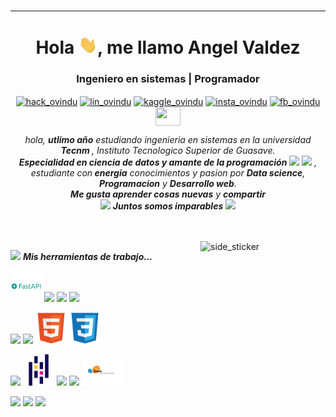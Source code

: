 <br>

<p align="left"> 
    
</p>
<hr>
<h1 align="center">Hola <img src="https://raw.githubusercontent.com/ABSphreak/ABSphreak/master/gifs/Hi.gif" width="30px">, me llamo Angel Valdez </h1>
<h3 align="center">Ingeniero en sistemas | Programador </h3>
<p align="center">
<a href="https://www.hackerrank.com/OvinduWijethunge" target="blank"><img align="center" src="https://cdn.worldvectorlogo.com/logos/hackerrank.svg" alt="hack_ovindu" height="30" width="40" /></a>
<a href="https://www.linkedin.com/in/ovinduwijethunge/" target="blank"><img align="center" src="https://image.flaticon.com/icons/png/128/174/174857.png" alt="lin_ovindu" height="30" width="40" /></a>  
<a href="https://www.kaggle.com/ovinduwijethunge" target="blank"><img align="center" src="https://www.vectorlogo.zone/logos/kaggle/kaggle-icon.svg" alt="kaggle_ovindu" height="30" width="40" /></a>
<a href="https://www.instagram.com/ovindu_vesuvius/" target="blank"><img align="center" src="https://image.flaticon.com/icons/png/128/174/174855.png" alt="insta_ovindu" height="30" width="40" /></a>
<a href="https://www.facebook.com/ovindu.wijethunge.7/" target="blank"><img align="center" src="https://www.svgrepo.com/show/299425/facebook.svg" alt="fb_ovindu" height="30" width="40" /></a>
 <a href = "mailto: oumw.udesh@gmail.com"><img align="center" src="https://seeklogo.com/images/G/gmail-new-2020-logo-32DBE11BB4-seeklogo.com.png" height="30" width="40" /></a>
</p>
</p>



<p align="center">
  <em>
    hola, <b>utlimo año</b> estudiando ingenieria en sistemas en la universidad <b>Tecnm </b>, Instituto Tecnologico Superior de Guasave. <br>
    <b>Especialidad en ciencia de datos y amante de la programación</b> <img src="https://github.com/TheDudeThatCode/TheDudeThatCode/blob/master/Assets/Developer.gif" width="30px"><b></b>&nbsp;<img src="https://github.com/TheDudeThatCode/TheDudeThatCode/blob/master/Assets/Designer.gif" width="36px">&nbsp,<br>estudiante con<b> energia</b>
    conocimientos y pasion por <b>Data science</b>, <b>Programacion</b> y <b>Desarrollo web</b>.<br>
    <b>Me gusta aprender cosas nuevas</b> y <b>compartir</b>  
  </em> 
  <br>
  <img src="https://media.giphy.com/media/gH3LO09IOiZIqePwv9/giphy.gif" width="50" /> <b><i align="center"><b>Juntos somos imparables</b></i></b> <img src="https://media.giphy.com/media/qjqUcgIyRjsl2/giphy.gif" width="50" />
</p>
<br><br>
<img align="right" width=200px height=200px alt="side_sticker" src="https://media.giphy.com/media/TEnXkcsHrP4YedChhA/giphy.gif" />

<img src="https://media.giphy.com/media/iY8CRBdQXODJSCERIr/giphy.gif" width="30px">&nbsp;***Mis herramientas de trabajo...***

<p align="left">

  <!-- Backend -->
  <code><img height="50" src="https://raw.githubusercontent.com/devicons/devicon/master/icons/fastapi/fastapi-original-wordmark.svg"></code>
  <code><img height="50" src="https://www.vectorlogo.zone/logos/python/python-icon.svg"></code>
  <code><img height="50" src="https://upload.wikimedia.org/wikipedia/commons/6/6a/SQLAlchemy.svg"></code>
  <code><img height="50" src="https://www.vectorlogo.zone/logos/postgresql/postgresql-icon.svg"></code>

  <!-- Frontend -->
  <code><img height="50" src="https://www.vectorlogo.zone/logos/javascript/javascript-icon.svg"></code>
  <code><img height="50" src="https://www.vectorlogo.zone/logos/reactjs/reactjs-icon.svg"></code>
  <code><img height="50" src="https://raw.githubusercontent.com/devicons/devicon/master/icons/html5/html5-original.svg"></code>
  <code><img height="50" src="https://raw.githubusercontent.com/devicons/devicon/master/icons/css3/css3-original.svg"></code>

  <!-- Data Science -->
  <code><img height="50" src="https://www.vectorlogo.zone/logos/jupyter/jupyter-icon.svg"></code>
  <code><img height="50" src="https://raw.githubusercontent.com/devicons/devicon/master/icons/pandas/pandas-original.svg"></code>
  <code><img height="50" src="https://www.vectorlogo.zone/logos/tensorflow/tensorflow-icon.svg"></code>
  <code><img height="50" src="https://www.vectorlogo.zone/logos/numpy/numpy-icon.svg"></code>
  <code><img height="50" src="https://raw.githubusercontent.com/scikit-learn/scikit-learn/main/doc/logos/scikit-learn-logo.svg"></code>

  <!-- Cloud & DevOps -->
  <code><img height="50" src="https://www.vectorlogo.zone/logos/google_cloud/google_cloud-icon.svg"></code>
  <code><img height="50" src="https://www.vectorlogo.zone/logos/docker/docker-icon.svg"></code>
  <code><img height="50" src="https://www.vectorlogo.zone/logos/github/github-icon.svg"></code>
</p>

